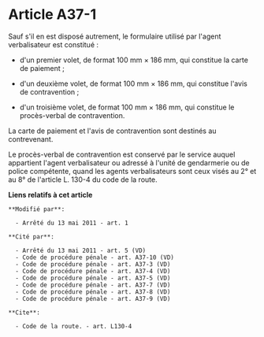 # Article A37-1

Sauf s'il en est disposé autrement, le formulaire utilisé par l'agent verbalisateur est constitué :

- d'un premier volet, de format 100 mm × 186 mm, qui constitue la carte de paiement ;

- d'un deuxième volet, de format 100 mm × 186 mm, qui constitue l'avis de contravention ;

- d'un troisième volet, de format 100 mm × 186 mm, qui constitue le procès-verbal de contravention. 

La carte de paiement et l'avis de contravention sont destinés au contrevenant. 

Le procès-verbal de contravention est conservé par le service auquel appartient l'agent verbalisateur ou adressé à l'unité de
gendarmerie ou de police compétente, quand les agents verbalisateurs sont ceux visés au 2° et au 8° de l'article L. 130-4 du
code de la route.

**Liens relatifs à cet article**

	**Modifié par**:

	  - Arrêté du 13 mai 2011 - art. 1

	**Cité par**:

	  - Arrêté du 13 mai 2011 - art. 5 (VD)
	  - Code de procédure pénale - art. A37-10 (VD)
	  - Code de procédure pénale - art. A37-3 (VD)
	  - Code de procédure pénale - art. A37-4 (VD)
	  - Code de procédure pénale - art. A37-5 (VD)
	  - Code de procédure pénale - art. A37-7 (VD)
	  - Code de procédure pénale - art. A37-8 (VD)
	  - Code de procédure pénale - art. A37-9 (VD)

	**Cite**:

	  - Code de la route. - art. L130-4

